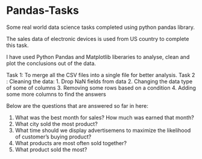 # Pandas-Tasks
Some real world data science tasks completed using python pandas library. 


The sales data of electronic devices is used from US country to complete this task.

I have used Python Pandas and Matplotlib liberaries to analyse, clean and plot the conclusions out of the data. 

Task 1: To merge all the CSV files into a single file for better analysis. 
Task 2 : Cleaning the data: 
        1. Drop NaN fields from data
        2. Changing the data type of some of columns
        3. Removing some rows based on a condition 
        4. Adding some more columns to find the answers

Below are the questions that are answered so far in here: 

1. What was the best month for sales? How much was earned that month?
2. What city sold the most product?
3. What time should we display advertisemens to maximize the likelihood of customer’s buying product?
4. What products are most often sold together?
5. What product sold the most?
